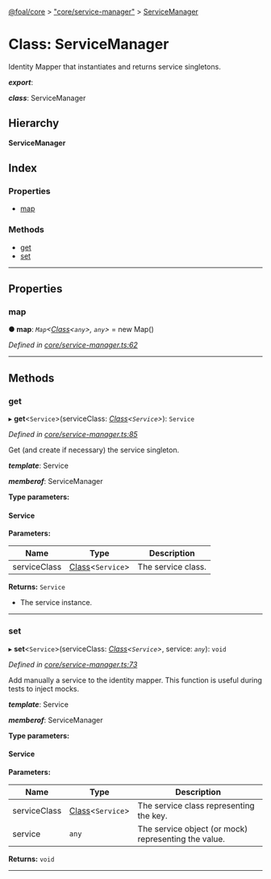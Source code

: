 [@foal/core](../README.md) > ["core/service-manager"](../modules/_core_service_manager_.md) > [ServiceManager](../classes/_core_service_manager_.servicemanager.md)

# Class: ServiceManager

Identity Mapper that instantiates and returns service singletons.

*__export__*: 

*__class__*: ServiceManager

## Hierarchy

**ServiceManager**

## Index

### Properties

* [map](_core_service_manager_.servicemanager.md#map)

### Methods

* [get](_core_service_manager_.servicemanager.md#get)
* [set](_core_service_manager_.servicemanager.md#set)

---

## Properties

<a id="map"></a>

###  map

**● map**: *`Map`<[Class](../modules/_core_class_interface_.md#class)<`any`>, `any`>* =  new Map()

*Defined in [core/service-manager.ts:62](https://github.com/FoalTS/foal/blob/7934e4d7/packages/core/src/core/service-manager.ts#L62)*

___

## Methods

<a id="get"></a>

###  get

▸ **get**<`Service`>(serviceClass: *[Class](../modules/_core_class_interface_.md#class)<`Service`>*): `Service`

*Defined in [core/service-manager.ts:85](https://github.com/FoalTS/foal/blob/7934e4d7/packages/core/src/core/service-manager.ts#L85)*

Get (and create if necessary) the service singleton.

*__template__*: Service

*__memberof__*: ServiceManager

**Type parameters:**

#### Service 
**Parameters:**

| Name | Type | Description |
| ------ | ------ | ------ |
| serviceClass | [Class](../modules/_core_class_interface_.md#class)<`Service`> |  The service class. |

**Returns:** `Service`
- The service instance.

___
<a id="set"></a>

###  set

▸ **set**<`Service`>(serviceClass: *[Class](../modules/_core_class_interface_.md#class)<`Service`>*, service: *`any`*): `void`

*Defined in [core/service-manager.ts:73](https://github.com/FoalTS/foal/blob/7934e4d7/packages/core/src/core/service-manager.ts#L73)*

Add manually a service to the identity mapper. This function is useful during tests to inject mocks.

*__template__*: Service

*__memberof__*: ServiceManager

**Type parameters:**

#### Service 
**Parameters:**

| Name | Type | Description |
| ------ | ------ | ------ |
| serviceClass | [Class](../modules/_core_class_interface_.md#class)<`Service`> |  The service class representing the key. |
| service | `any` |  The service object (or mock) representing the value. |

**Returns:** `void`

___

